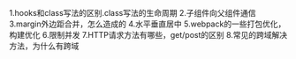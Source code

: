 1.hooks和class写法的区别.class写法的生命周期
2.子组件向父组件通信
3.margin外边距合并，怎么造成的
4.水平垂直居中
5.webpack的一些打包优化，构建优化
6.限制并发
7.HTTP请求方法有哪些，get/post的区别
8.常见的跨域解决方法，为什么有跨域